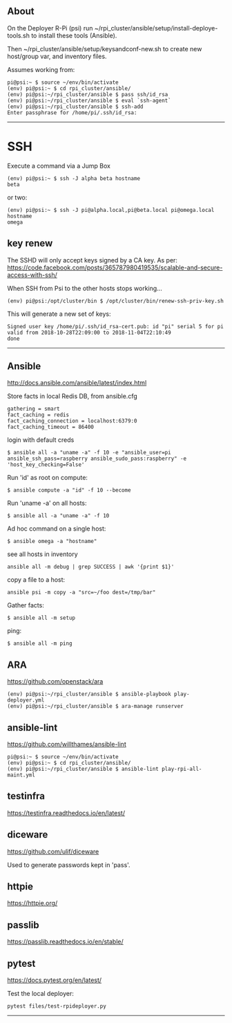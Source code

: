 About
------

On the Deployer R-Pi (psi) run ~/rpi_cluster/ansible/setup/install-deploye-tools.sh to install these tools (Ansible).

Then ~/rpi_cluster/ansible/setup/keysandconf-new.sh to create new host/group var, and inventory files.

Assumes working from:

```
pi@psi:~ $ source ~/env/bin/activate
(env) pi@psi:~ $ cd rpi_cluster/ansible/
(env) pi@psi:~/rpi_cluster/ansible $ pass ssh/id_rsa
(env) pi@psi:~/rpi_cluster/ansible $ eval `ssh-agent`
(env) pi@psi:~/rpi_cluster/ansible $ ssh-add
Enter passphrase for /home/pi/.ssh/id_rsa:
```

---


# SSH

Execute a command via a Jump Box

```
(env) pi@psi:~ $ ssh -J alpha beta hostname
beta
```

or two:

```
(env) pi@psi:~ $ ssh -J pi@alpha.local,pi@beta.local pi@omega.local hostname
omega
```

## key renew

The SSHD will only accept keys signed by a CA key.
As per: https://code.facebook.com/posts/365787980419535/scalable-and-secure-access-with-ssh/

When SSH from Psi to the other hosts stops working...

```
(env) pi@psi:/opt/cluster/bin $ /opt/cluster/bin/renew-ssh-priv-key.sh
```

This will generate a new set of keys:

```
Signed user key /home/pi/.ssh/id_rsa-cert.pub: id "pi" serial 5 for pi valid from 2018-10-28T22:09:00 to 2018-11-04T22:10:49
done
```


---


Ansible
-------
http://docs.ansible.com/ansible/latest/index.html

Store facts in local Redis DB, from ansible.cfg

```
gathering = smart
fact_caching = redis
fact_caching_connection = localhost:6379:0
fact_caching_timeout = 86400
```

login with default creds

```
$ ansible all -a "uname -a" -f 10 -e "ansible_user=pi ansible_ssh_pass=raspberry ansible_sudo_pass:raspberry" -e 'host_key_checking=False'
```


Run 'id' as root on compute:

```
$ ansible compute -a "id" -f 10 --become
```

Run 'uname -a' on all hosts:

```
$ ansible all -a "uname -a" -f 10
```

Ad hoc command on a single host:

```
$ ansible omega -a "hostname"
```

see all hosts in inventory

```
ansible all -m debug | grep SUCCESS | awk '{print $1}'
```

copy a file to a host:

```
ansible psi -m copy -a "src=~/foo dest=/tmp/bar"
```


Gather facts:

```
$ ansible all -m setup
```

ping:

```
$ ansible all -m ping
```


ARA
---
https://github.com/openstack/ara

```
(env) pi@psi:~/rpi_cluster/ansible $ ansible-playbook play-deployer.yml
(env) pi@psi:~/rpi_cluster/ansible $ ara-manage runserver
```


ansible-lint
------------
https://github.com/willthames/ansible-lint

```
pi@psi:~ $ source ~/env/bin/activate
(env) pi@psi:~ $ cd rpi_cluster/ansible/
(env) pi@psi:~/rpi_cluster/ansible $ ansible-lint play-rpi-all-maint.yml
```


testinfra
---------
https://testinfra.readthedocs.io/en/latest/


diceware
---------
https://github.com/ulif/diceware

Used to generate passwords kept in 'pass'.


httpie
-------
https://httpie.org/


passlib
-------
https://passlib.readthedocs.io/en/stable/


pytest
------
https://docs.pytest.org/en/latest/

Test the local deployer:

```
pytest files/test-rpideployer.py
```


---
